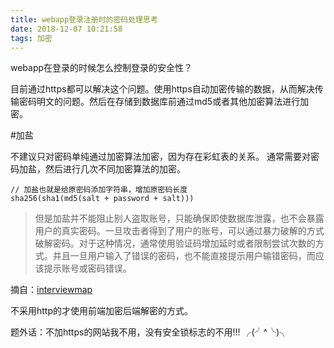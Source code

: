 ```yaml
---
title: webapp登录注册时的密码处理思考
date: 2018-12-07 10:21:58
tags: 加密
---
```


webapp在登录的时候怎么控制登录的安全性？

目前通过https都可以解决这个问题。使用https自动加密传输的数据，从而解决传输密码明文的问题。然后在存储到数据库前通过md5或者其他加密算法进行加密。

<!-- more -->

#加盐 

不建议只对密码单纯通过加密算法加密，因为存在彩虹表的关系。
通常需要对密码加盐，然后进行几次不同加密算法的加密。
```
// 加盐也就是给原密码添加字符串，增加原密码长度
sha256(sha1(md5(salt + password + salt)))
```

>但是加盐并不能阻止别人盗取账号，只能确保即使数据库泄露，也不会暴露用户的真实密码。一旦攻击者得到了用户的账号，可以通过暴力破解的方式破解密码。对于这种情况，通常使用验证码增加延时或者限制尝试次数的方式。并且一旦用户输入了错误的密码，也不能直接提示用户输错密码，而应该提示账号或密码错误。

摘自：[interviewmap](https://yuchengkai.cn/docs/zh/frontend/safety.html#%E5%A6%82%E4%BD%95%E9%98%B2%E5%BE%A1-2)

不采用http的才使用前端加密后端解密的方式。

题外话：不加https的网站我不用，没有安全锁标志的不用!!! ╭(╯^╰)╮
